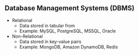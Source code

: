 ## Database Management Systems (DBMS)
- Relational
  - Data stored in tabular from
  - Example: MySQL, PostgreSQL, MSSQL, Oracle
- Non-Relational
  - Data stored in key-value pairs
  - Example: MongoDB, Amazon DynamoDB, Redis



